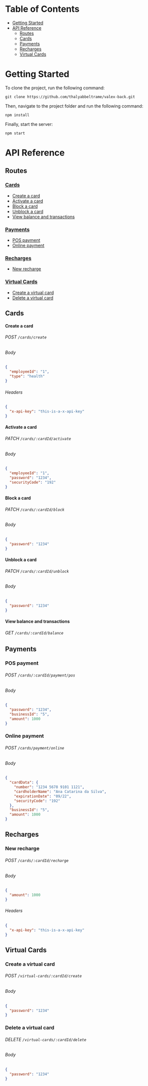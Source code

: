 # Table of Contents

- [Getting Started](#getting-started)
- [API Reference](#api-reference)
  - [Routes](#routes)
  - [Cards](#cards)
  - [Payments](#payments)
  - [Recharges](#recharges)
  - [Virtual Cards](#virtual-cards)

# Getting Started

To clone the project, run the following command:

```git
git clone https://github.com/thalyabbeltrame/valex-back.git
```

Then, navigate to the project folder and run the following command:

```git
npm install
```

Finally, start the server:

```git
npm start
```

# API Reference

## Routes

### [Cards](#cards)

- [Create a card](#---create-a-card)
- [Activate a card](#---activate-a-card)
- [Block a card](#---block-a-card)
- [Unblock a card](#---unblock-a-card)
- [View balance and transactions](#---view-balance)

### [Payments](#payments)

- [POS payment](#---pos-payment)
- [Online payment](#---online-payment)

### [Recharges](#recharges)

- [New recharge](#---new-recharge)

### [Virtual Cards](#virtual-cards)

- [Create a virtual card](#---create-a-virtual-card)
- [Delete a virtual card](#---delete-a-virtual-card)

## Cards

#### Create a card

###### POST _`/cards/create`_

###### Body

```json
{
  "employeeId": "1",
  "type": "health"
}
```

###### Headers

```json
{
  "x-api-key": "this-is-a-x-api-key"
}
```

#### Activate a card

###### PATCH _`/cards/:cardId/activate`_

###### Body

```json
{
  "employeeId": "1",
  "password": "1234",
  "securityCode": "192"
}
```

#### Block a card

###### PATCH _`/cards/:cardId/block`_

###### Body

```json
{
  "password": "1234"
}
```

#### Unblock a card

###### PATCH _`/cards/:cardId/unblock`_

###### Body

```json
{
  "password": "1234"
}
```

#### View balance and transactions

###### GET _`/cards/:cardId/balance`_

## Payments

### POS payment

###### POST _`/cards/:cardId/payment/pos`_

###### Body

```json
{
  "password": "1234",
  "businessId": "5",
  "amount": 1000
}
```

### Online payment

###### POST _`/cards/payment/online`_

###### Body

```json
{
  "cardData": {
    "number": "1234 5678 9101 1121",
    "cardholderName": "Ana Catarina da Silva",
    "expirationDate": "09/22",
    "securityCode": "192"
  },
  "businessId": "5",
  "amount": 1000
}
```

## Recharges

### New recharge

###### POST _`/cards/:cardId/recharge`_

###### Body

```json
{
  "amount": 1000
}
```

###### Headers

```json
{
  "x-api-key": "this-is-a-x-api-key"
}
```

## Virtual Cards

### Create a virtual card

###### POST _`/virtual-cards/:cardId/create`_

###### Body

```json
{
  "password": "1234"
}
```

### Delete a virtual card

###### DELETE _`/virtual-cards/:cardId/delete`_

###### Body

```json
{
  "password": "1234"
}
```

